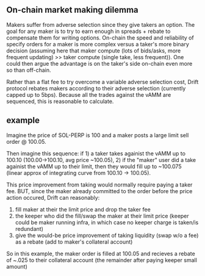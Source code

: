 On-chain market making dilemma
----

Makers suffer from adverse selection since they give takers an option. The goal for any maker is to try to earn enough in spreads + rebate to compensate them for writing options. On-chain the speed and reliability of specify orders for a maker is more complex versus a taker's more binary decision (assuming here that maker compute (lots of bids/asks, more frequent updating) >> taker compute (single take, less frequent)). One could then argue the advantage is on the taker's side on-chain even more so than off-chain.

Rather than a flat fee to try overcome a variable adverse selection cost, Drift protocol rebates makers according to their adverse selection (currently capped up to 5bps). 
Because all the trades against the vAMM are sequenced, this is reasonable to calculate.


example
--
Imagine the price of SOL-PERP is 100 and a maker posts a large limit sell order @ 100.05. 

Then imagine this sequence: if 1) a taker takes againist the vAMM up to 100.10 (100.00->100.10, avg price ~100.05), 2) if the "maker" user did a take againist the vAMM up to their limit, then they would fill up to ~100.075 (linear approx of integrating curve from 100.10 -> 100.05).

This price improvement from taking would normally require paying a taker fee. BUT, since the maker already committed to the order before the price action occured, Drift can reasonably:
1. fill maker at their the limit price and drop the taker fee 
2. the keeper who did the fill/swap the maker at their limit price (keeper could be maker running infra, in which case no keeper charge is taken/is redundant)
3. give the would-be price improvement of taking liquidity (swap w/o a fee) as a rebate (add to maker's collateral account)

So in this example, the maker order is filled at 100.05 and recieves a rebate of ~.025 to their collateral account (the remainder after paying keeper small amount)
